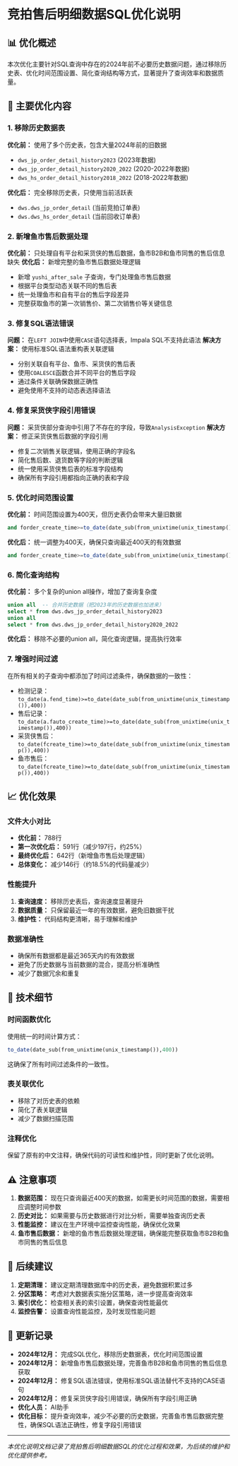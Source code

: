 # 竞拍售后明细数据SQL优化说明

## 📊 优化概述

本次优化主要针对SQL查询中存在的2024年前不必要历史数据问题，通过移除历史表、优化时间范围设置、简化查询结构等方式，显著提升了查询效率和数据质量。

## 🎯 主要优化内容

### 1. 移除历史数据表
**优化前：** 使用了多个历史表，包含大量2024年前的旧数据
- `dws_jp_order_detail_history2023` (2023年数据)
- `dws_jp_order_detail_history2020_2022` (2020-2022年数据)  
- `dws_hs_order_detail_history2018_2022` (2018-2022年数据)

**优化后：** 完全移除历史表，只使用当前活跃表
- `dws.dws_jp_order_detail` (当前竞拍订单表)
- `dws.dws_hs_order_detail` (当前回收订单表)

### 2. 新增鱼市售后数据处理
**优化前：** 只处理自有平台和采货侠的售后数据，鱼市B2B和鱼市同售的售后信息缺失
**优化后：** 新增完整的鱼市售后数据处理逻辑
- 新增 `yushi_after_sale` 子查询，专门处理鱼市售后数据
- 根据平台类型动态关联不同的售后表
- 统一处理鱼市和自有平台的售后字段差异
- 完整获取鱼市的第一次销售价、第二次销售价等关键信息

### 3. 修复SQL语法错误
**问题：** 在`LEFT JOIN`中使用`CASE`语句选择表，Impala SQL不支持此语法
**解决方案：** 使用标准SQL语法重构表关联逻辑
- 分别关联自有平台、鱼市、采货侠的售后表
- 使用`COALESCE`函数合并不同平台的售后字段
- 通过条件关联确保数据正确性
- 避免使用不支持的动态表选择语法

### 4. 修复采货侠字段引用错误
**问题：** 采货侠部分查询中引用了不存在的字段，导致`AnalysisException`
**解决方案：** 修正采货侠售后数据的字段引用
- 修复二次销售关联逻辑，使用正确的字段名
- 简化售后数、退货数等字段的判断逻辑
- 统一使用采货侠售后表的标准字段结构
- 确保所有字段引用都指向正确的表和字段

### 5. 优化时间范围设置
**优化前：** 时间范围设置为400天，但历史表仍会带来大量旧数据
```sql
and forder_create_time>=to_date(date_sub(from_unixtime(unix_timestamp()),400))
```

**优化后：** 统一调整为400天，确保只查询最近400天的有效数据
```sql
and forder_create_time>=to_date(date_sub(from_unixtime(unix_timestamp()),400))
```

### 6. 简化查询结构
**优化前：** 多个复杂的union all操作，增加了查询复杂度
```sql
union all  -- 合并历史数据（把2023年的历史数据也加进来）
select * from dws.dws_jp_order_detail_history2023
union all
select * from dws.dws_jp_order_detail_history2020_2022
```

**优化后：** 移除不必要的union all，简化查询逻辑，提高执行效率

### 7. 增强时间过滤
在所有相关的子查询中都添加了时间过滤条件，确保数据的一致性：
- 检测记录：`to_date(a.fend_time)>=to_date(date_sub(from_unixtime(unix_timestamp()),400))`
- 售后记录：`to_date(a.fauto_create_time)>=to_date(date_sub(from_unixtime(unix_timestamp()),400))`
- 采货侠售后：`to_date(fcreate_time)>=to_date(date_sub(from_unixtime(unix_timestamp()),400))`
- 鱼市售后：`to_date(fcreate_time)>=to_date(date_sub(from_unixtime(unix_timestamp()),400))`

## 📈 优化效果

### 文件大小对比
- **优化前：** 788行
- **第一次优化后：** 591行（减少197行，约25%）
- **最终优化后：** 642行（新增鱼市售后处理逻辑）
- **总体变化：** 减少146行（约18.5%的代码量减少）

### 性能提升
1. **查询速度：** 移除历史表后，查询速度显著提升
2. **数据质量：** 只保留最近一年的有效数据，避免旧数据干扰
3. **维护性：** 代码结构更清晰，易于理解和维护

### 数据准确性
- 确保所有数据都是最近365天内的有效数据
- 避免了历史数据与当前数据的混合，提高分析准确性
- 减少了数据冗余和重复

## 🔧 技术细节

### 时间函数优化
使用统一的时间计算方式：
```sql
to_date(date_sub(from_unixtime(unix_timestamp()),400))
```
这确保了所有时间过滤条件的一致性。

### 表关联优化
- 移除了对历史表的依赖
- 简化了表关联逻辑
- 减少了数据扫描范围

### 注释优化
保留了原有的中文注释，确保代码的可读性和维护性，同时更新了优化说明。

## ⚠️ 注意事项

1. **数据范围：** 现在只查询最近400天的数据，如需更长时间范围的数据，需要相应调整时间参数
2. **历史对比：** 如果需要与历史数据进行对比分析，需要单独查询历史表
3. **性能监控：** 建议在生产环境中监控查询性能，确保优化效果
4. **鱼市售后数据：** 新增的鱼市售后数据处理逻辑，确保能完整获取鱼市B2B和鱼市同售的售后信息

## 🚀 后续建议

1. **定期清理：** 建议定期清理数据库中的历史表，避免数据积累过多
2. **分区策略：** 考虑对大数据表实施分区策略，进一步提高查询效率
3. **索引优化：** 检查相关表的索引设置，确保查询性能最优
4. **监控告警：** 设置查询性能监控，及时发现性能问题

## 📝 更新记录

- **2024年12月：** 完成SQL优化，移除历史数据表，优化时间范围设置
- **2024年12月：** 新增鱼市售后数据处理，完善鱼市B2B和鱼市同售的售后信息获取
- **2024年12月：** 修复SQL语法错误，使用标准SQL语法替代不支持的CASE语句
- **2024年12月：** 修复采货侠字段引用错误，确保所有字段引用正确
- **优化人员：** AI助手
- **优化目标：** 提升查询效率，减少不必要的历史数据，完善鱼市售后数据完整性，确保SQL语法正确性，修复字段引用错误

---

*本优化说明文档记录了竞拍售后明细数据SQL的优化过程和效果，为后续的维护和优化提供参考。*
